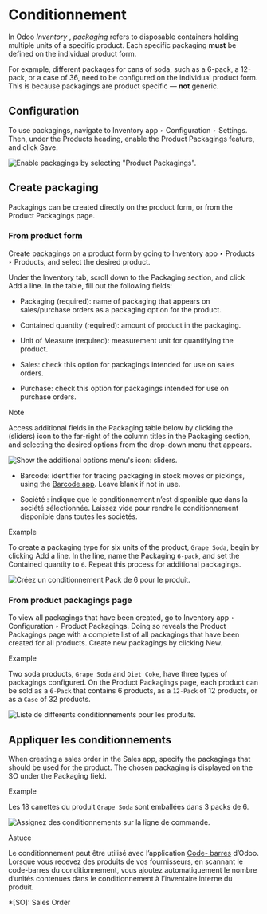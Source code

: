 # Conditionnement

In Odoo _Inventory_ , _packaging_ refers to disposable containers holding
multiple units of a specific product. Each specific packaging **must** be
defined on the individual product form.

For example, different packages for cans of soda, such as a 6-pack, a 12-pack,
or a case of 36, need to be configured on the individual product form. This is
because packagings are product specific — **not** generic.

## Configuration

To use packagings, navigate to Inventory app ‣ Configuration ‣ Settings. Then,
under the Products heading, enable the Product Packagings feature, and click
Save.

![Enable packagings by selecting "Product
Packagings".](../../../../../_images/enable-packagings.png)

## Create packaging

Packagings can be created directly on the product form, or from the Product
Packagings page.

### From product form

Create packagings on a product form by going to Inventory app ‣ Products ‣
Products, and select the desired product.

Under the Inventory tab, scroll down to the Packaging section, and click Add a
line. In the table, fill out the following fields:

  * Packaging (required): name of packaging that appears on sales/purchase orders as a packaging option for the product.

  * Contained quantity (required): amount of product in the packaging.

  * Unit of Measure (required): measurement unit for quantifying the product.

  * Sales: check this option for packagings intended for use on sales orders.

  * Purchase: check this option for packagings intended for use on purchase orders.

Note

Access additional fields in the Packaging table below by clicking the
(sliders) icon to the far-right of the column titles in the Packaging section,
and selecting the desired options from the drop-down menu that appears.

![Show the additional options menu's icon:
sliders.](../../../../../_images/slide.png)

  * Barcode: identifier for tracing packaging in stock moves or pickings, using the [Barcode app](../../../barcode/operations/receipts_deliveries.html#barcode-operations-intro). Leave blank if not in use.

  * Société : indique que le conditionnement n’est disponible que dans la société sélectionnée. Laissez vide pour rendre le conditionnement disponible dans toutes les sociétés.

Example

To create a packaging type for six units of the product, `Grape Soda`, begin
by clicking Add a line. In the line, name the Packaging `6-pack`, and set the
Contained quantity to `6`. Repeat this process for additional packagings.

![Créez un conditionnement Pack de 6 pour le
produit.](../../../../../_images/create-product-packaging.png)

### From product packagings page

To view all packagings that have been created, go to Inventory app ‣
Configuration ‣ Product Packagings. Doing so reveals the Product Packagings
page with a complete list of all packagings that have been created for all
products. Create new packagings by clicking New.

Example

Two soda products, `Grape Soda` and `Diet Coke`, have three types of
packagings configured. On the Product Packagings page, each product can be
sold as a `6-Pack` that contains 6 products, as a `12-Pack` of 12 products, or
as a `Case` of 32 products.

![Liste de différents conditionnements pour les
produits.](../../../../../_images/packagings.png)

## Appliquer les conditionnements

When creating a sales order in the Sales app, specify the packagings that
should be used for the product. The chosen packaging is displayed on the SO
under the Packaging field.

Example

Les 18 canettes du produit `Grape Soda` sont emballées dans 3 packs de 6.

![Assignez des conditionnements sur la ligne de
commande.](../../../../../_images/packagings-sales-order.png)

Astuce

Le conditionnement peut être utilisé avec l’application [Code-
barres](../../../barcode/setup/software.html#inventory-barcode-software)
d’Odoo. Lorsque vous recevez des produits de vos fournisseurs, en scannant le
code-barres du conditionnement, vous ajoutez automatiquement le nombre
d’unités contenues dans le conditionnement à l’inventaire interne du produit.

  *[SO]: Sales Order


